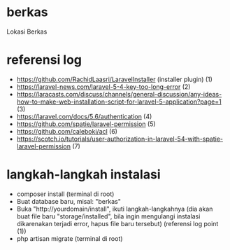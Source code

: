 # berkas
Lokasi Berkas

# referensi log
- https://github.com/RachidLaasri/LaravelInstaller (installer plugin) (1)
- https://laravel-news.com/laravel-5-4-key-too-long-error (2)
- https://laracasts.com/discuss/channels/general-discussion/any-ideas-how-to-make-web-installation-script-for-laravel-5-application?page=1 (3)
- https://laravel.com/docs/5.6/authentication (4)
- https://github.com/spatie/laravel-permission (5)
- https://github.com/caleboki/acl (6)
- https://scotch.io/tutorials/user-authorization-in-laravel-54-with-spatie-laravel-permission (7)

# langkah-langkah instalasi
- composer install (terminal di root)
- Buat database baru, misal: "berkas"
- Buka "http://yourdomain/install", ikuti langkah-langkahnya (dia akan buat file baru "storage/installed", bila ingin mengulangi instalasi dikarenakan terjadi error, hapus file baru tersebut)  (referensi log point (1))
- php artisan migrate (terminal di root)
